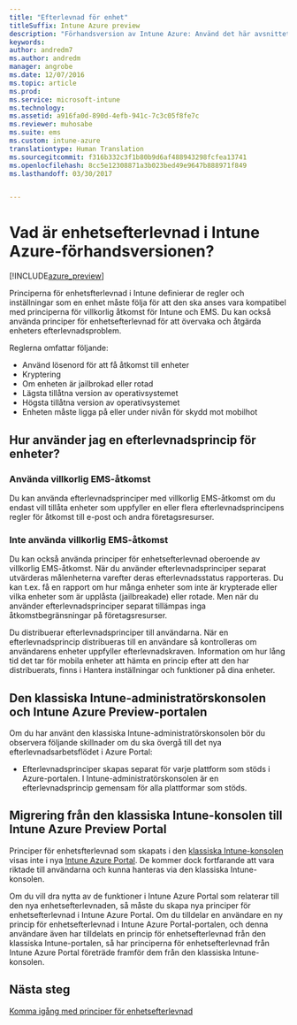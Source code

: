 ```yaml
---
title: "Efterlevnad för enhet"
titleSuffix: Intune Azure preview
description: "Förhandsversion av Intune Azure: Använd det här avsnittet om du vill veta mer om enhetsefterlevnad i Microsoft Intune"
keywords: 
author: andredm7
ms.author: andredm
manager: angrobe
ms.date: 12/07/2016
ms.topic: article
ms.prod: 
ms.service: microsoft-intune
ms.technology: 
ms.assetid: a916fa0d-890d-4efb-941c-7c3c05f8fe7c
ms.reviewer: muhosabe
ms.suite: ems
ms.custom: intune-azure
translationtype: Human Translation
ms.sourcegitcommit: f316b332c3f1b80b9d6af488943298fcfea13741
ms.openlocfilehash: 8cc5e12308871a3b023bed49e9647b888971f849
ms.lasthandoff: 03/30/2017


---
```


# <a name="what-is-device-compliance-in-intune-azure-preview"></a>Vad är enhetsefterlevnad i Intune Azure-förhandsversionen?

[!INCLUDE[azure_preview](../includes/azure_preview.md)]

Principerna för enhetsfterlevnad i Intune definierar de regler och inställningar som en enhet måste följa för att den ska anses vara kompatibel med principerna för villkorlig åtkomst för Intune och EMS. Du kan också använda principer för enhetsefterlevnad för att övervaka och åtgärda enheters efterlevnadsproblem. 

Reglerna omfattar följande:

- Använd lösenord för att få åtkomst till enheter
- Kryptering
- Om enheten är jailbrokad eller rotad
- Lägsta tillåtna version av operativsystemet
- Högsta tillåtna version av operativsystemet
- Enheten måste ligga på eller under nivån för skydd mot mobilhot

<!---##  Concepts
Following are some terms and concepts that are useful to understanding how to use compliance policies.

### Device compliance requirements
Compliance requirements are essentially rules like requiring a device PIN or encryption that you can specify as required or not required for a compliance policy.

### Actions for noncompliance

You can specify what needs to happen when a device is determined as noncompliant. This can be a sequence of actions during a specific time.
When you specify these actions, Intune will automatically initiate them in the sequence you specify. See the following example of a sequence of
actions for a device that continues to be in the noncompliant status for
a week:

-   When the device is first determined to be non-compliant, an email with noncompliant notification is sent to the user.

-   3 days after initial noncompliance state, a follow up reminder is sent to the user.

-   5 days after initial noncompliance state, a final reminder with a notification that access to company resources will be blocked on the device in 2 days if the compliance issues are not remediated is sent to the user.

-   7 days after initial noncompliance state, access to company resources is blocked. This requires that you have conditional access policy that specifies that access from noncompliant devices should    be blocked for services such as Exchange and SharePoint.

### Grace Period

This is the time between when a device is first determined as
noncompliant to when access to company resources on that device is blocked. This time allows for time that the user has to resolve
compliance issues on the device. You can also use this time to create your action sequences to send notifications to the user before their access is blocked.

Remember that you need to implement conditional access policies in addition to compliance policies in order for access to company resources to be blocked.--->

##  <a name="how-should-i-use-a-device-compliance-policy"></a>Hur använder jag en efterlevnadsprincip för enheter?

### <a name="using-ems-conditional-access"></a>Använda villkorlig EMS-åtkomst
Du kan använda efterlevnadsprinciper med villkorlig EMS-åtkomst om du endast vill tillåta enheter som uppfyller en eller flera efterlevnadsprincipens regler för åtkomst till e-post och andra företagsresurser.

### <a name="not-using-ems-conditional-access"></a>Inte använda villkorlig EMS-åtkomst
Du kan också använda principer för enhetsefterlevnad oberoende av villkorlig EMS-åtkomst.
När du använder efterlevnadsprinciper separat utvärderas målenheterna varefter deras efterlevnadsstatus rapporteras. Du kan t.ex. få en rapport om hur många enheter som inte är krypterade eller vilka enheter som är upplåsta (jailbreakade) eller rotade. Men när du använder efterlevnadsprinciper separat tillämpas inga åtkomstbegränsningar på företagsresurser.

Du distribuerar efterlevnadsprinciper till användarna. När en efterlevnadsprincip distribueras till en användare så kontrolleras om användarens enheter uppfyller efterlevnadskraven. Information om hur lång tid det tar för mobila enheter att hämta en princip efter att den har distribuerats, finns i Hantera inställningar och funktioner på dina enheter.

##  <a name="intune-classic-admin-console-vs-intune-azure-preview-portal"></a>Den klassiska Intune-administratörskonsolen och Intune Azure Preview-portalen

Om du har använt den klassiska Intune-administratörskonsolen bör du observera följande skillnader om du ska övergå till det nya efterlevnadsarbetsflödet i Azure Portal:

-   Efterlevnadsprinciper skapas separat för varje plattform som stöds i Azure-portalen. I Intune-administratörskonsolen är en efterlevnadsprincip gemensam för alla plattformar som stöds.

<!--- -   In the Azure portal, you have the ability to specify actions and notifications that are intiated when a device is determined to be noncompliant. This ability does not exist in the Intune admin console.

-   In the Azure portal, you can set a grace period to allow time for the end-user to get their device back to compliance status before they completely lose the ability to get company data on their device. This is not available in the Intune admin console.--->

##  <a name="migration-from-intune-classic-console-to-intune-azure-preview-portal"></a>Migrering från den klassiska Intune-konsolen till Intune Azure Preview Portal

Principer för enhetsfterlevnad som skapats i den [klassiska Intune-konsolen](https://manage.microsoft.com) visas inte i nya [Intune Azure Portal](https://portal.azure.com). De kommer dock fortfarande att vara riktade till användarna och kunna hanteras via den klassiska Intune-konsolen.

Om du vill dra nytta av de funktioner i Intune Azure Portal som relaterar till den nya enhetsefterlevnaden, så måste du skapa nya principer för enhetsefterlevnad i Intune Azure Portal. Om du tilldelar en användare en ny princip för enhetsefterlevnad i Intune Azure Portal-portalen, och denna användare även har tilldelats en princip för enhetsefterlevnad från den klassiska Intune-portalen, så har principerna för enhetsefterlevnad från Intune Azure Portal företräde framför dem från den klassiska Intune-konsolen.

##  <a name="next-steps"></a>Nästa steg

[Komma igång med principer för enhetsefterlevnad](get-started-with-device-compliance.md)


<!---### See also

Conditional access--->

